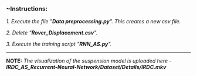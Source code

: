 


### ~Instructions:

_1. Execute the file "**Data preprocessing.py**". This creates a new csv file._  
  
_2. Delete "**Rover_Displacement.csv**"._  
  
_3. Execute the training script "**RNN_AS.py**"._

-------------------------------------------------------------------------------------------------------------------------------------------------------
**NOTE:** _The visualization of the suspension model is uploaded here - **IRDC_AS_Recurrent-Neural-Network/Dataset/Details/IRDC.mkv**_


